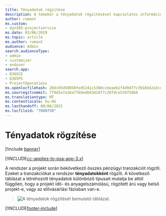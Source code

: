 ```yaml
---
title: Tényadatok rögzítése
description: A témakör a tényadatok rögzítésével kapcsolatos információkat nyújt.
author: rumant
ms.custom:
- dyn365-projectservice
ms.date: 03/06/2019
ms.topic: article
ms.author: rumant
audience: Admin
search.audienceType:
- admin
- customizer
- enduser
search.app:
- D365CE
- D365PS
- ProjectOperations
ms.openlocfilehash: 28dc05d50850fed5241c5360ccbeaeb1f4d9d7fc3916bd2a3cd1bb6f43457dd1
ms.sourcegitcommit: 7f8d1e7a16af769adb43d1877c28fdce53975db8
ms.translationtype: MT
ms.contentlocale: hu-HU
ms.lasthandoff: 08/06/2021
ms.locfileid: "7000759"
---
```

# <a name="recording-actuals"></a>Tényadatok rögzítése 

[!include [banner](../includes/psa-now-project-operations.md)]

[!INCLUDE[cc-applies-to-psa-app-3.x](../includes/cc-applies-to-psa-app-3x.md)]

A rendszer a projekt során bekövetkező összes pénzügyi tranzakciót rögzíti. Ezeket a tranzakciókat a rendszer **tényadatokként** rögzíti. A következő táblázat a létrehozott tényadatok különböző típusait mutatja be attól függően, hogy a projekt idő- és anyagelszámolású, rögzített árú vagy belső projekt-e, vagy az elővásárlási fázisban van-e.

> ![A tényadatok rögzítését bemutató táblázat.](media/advanced-table2.png)


[!INCLUDE[footer-include](../includes/footer-banner.md)]